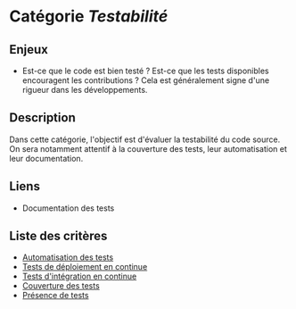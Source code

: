 # Catégorie *Testabilité*

## Enjeux

- Est-ce que le code est bien testé ? Est-ce que les tests disponibles encouragent les contributions ? Cela est généralement signe d'une rigueur dans les développements.

## Description

Dans cette catégorie, l'objectif est d'évaluer la testabilité du code source. On sera notamment attentif à la couverture des tests, leur automatisation et leur documentation. 

## Liens 

- Documentation des tests

## Liste des critères 

- [Automatisation des tests](./tests-automatisation.md)
- [Tests de déploiement en continue](./tests-cd.md)
- [Tests d'intégration en continue](./tests-ci.md)
- [Couverture des tests](./tests-coverage.md)
- [Présence de tests](./tests.md)